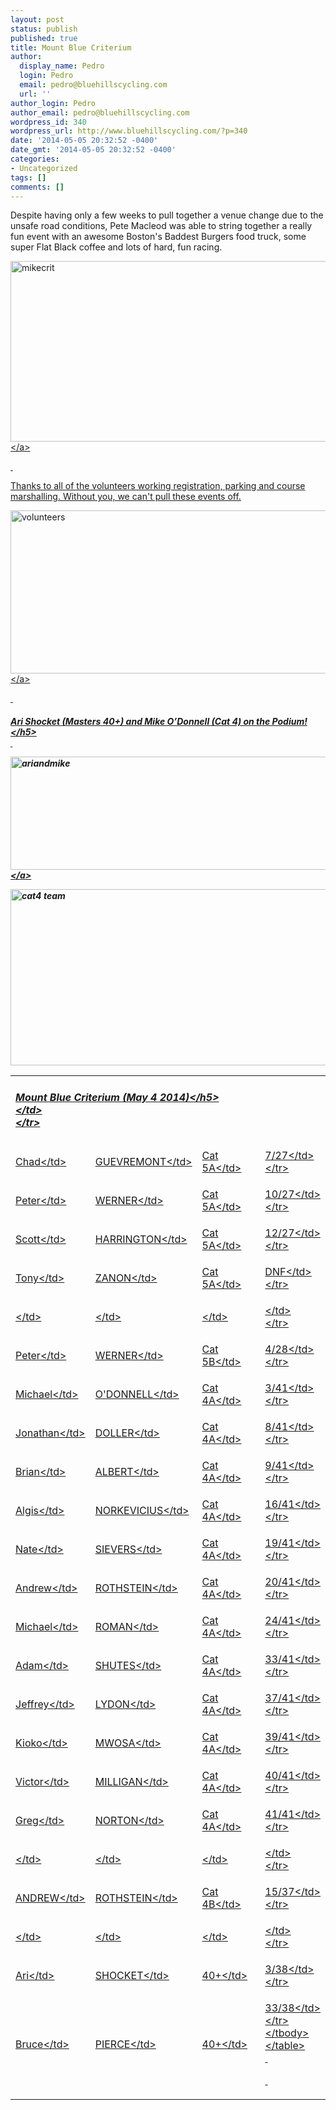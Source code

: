 ```yaml
---
layout: post
status: publish
published: true
title: Mount Blue Criterium
author:
  display_name: Pedro
  login: Pedro
  email: pedro@bluehillscycling.com
  url: ''
author_login: Pedro
author_email: pedro@bluehillscycling.com
wordpress_id: 340
wordpress_url: http://www.bluehillscycling.com/?p=340
date: '2014-05-05 20:32:52 -0400'
date_gmt: '2014-05-05 20:32:52 -0400'
categories:
- Uncategorized
tags: []
comments: []
---
```

<p>Despite having only a few weeks to pull together a venue change due to the unsafe road conditions, Pete Macleod was able to string together a really fun event with an awesome Boston's Baddest Burgers food truck, some super Flat Black coffee and lots of hard, fun racing.</p>
<p><a href="http:&#47;&#47;www.bluehillscycling.com&#47;BHCC-3&#47;wp-content&#47;uploads&#47;2014&#47;05&#47;mikecrit.jpg"><img class="alignnone size-full wp-image-341" alt="mikecrit" src="http:&#47;&#47;www.bluehillscycling.com&#47;BHCC-3&#47;wp-content&#47;uploads&#47;2014&#47;05&#47;mikecrit.jpg" width="512" height="289" &#47;><&#47;a></p>
<p>&nbsp;</p>
<p>Thanks to all of the volunteers working registration, parking and course marshalling. Without you, we can't pull these events off.</p>
<p><a href="http:&#47;&#47;www.bluehillscycling.com&#47;BHCC-3&#47;wp-content&#47;uploads&#47;2014&#47;05&#47;volunteers1.jpg"><img class="alignnone size-full wp-image-345" alt="volunteers" src="http:&#47;&#47;www.bluehillscycling.com&#47;BHCC-3&#47;wp-content&#47;uploads&#47;2014&#47;05&#47;volunteers1.jpg" width="545" height="261" &#47;><&#47;a></p>
<p>&nbsp;</p>
<h5>Ari Shocket (Masters 40+) and Mike O&rsquo;Donnell (Cat 4) on the Podium!<&#47;h5><br />
&nbsp;</p>
<p><a href="http:&#47;&#47;www.bluehillscycling.com&#47;BHCC-3&#47;wp-content&#47;uploads&#47;2014&#47;05&#47;ariandmike.jpg"><img class="alignnone size-full wp-image-349" alt="ariandmike" src="http:&#47;&#47;www.bluehillscycling.com&#47;BHCC-3&#47;wp-content&#47;uploads&#47;2014&#47;05&#47;ariandmike.jpg" width="545" height="181" &#47;><&#47;a></p>
<p><img class="alignnone size-full wp-image-351" alt="cat4 team" src="http:&#47;&#47;www.bluehillscycling.com&#47;BHCC-3&#47;wp-content&#47;uploads&#47;2014&#47;05&#47;cat4-team.jpg" width="545" height="282" &#47;></p>
<table class="datatable1" width="100%">
<tbody>
<tr>
<td class="headerrow3" colspan="5">
<h5>Mount Blue Criterium (May 4 2014)<&#47;h5><br />
<&#47;td><br />
<&#47;tr></p>
<tr>
<td>Chad<&#47;td></p>
<td>GUEVREMONT<&#47;td></p>
<td>Cat 5A<&#47;td></p>
<td>7&#47;27<&#47;td><br />
<&#47;tr></p>
<tr>
<td>Peter<&#47;td></p>
<td>WERNER<&#47;td></p>
<td>Cat 5A<&#47;td></p>
<td>10&#47;27<&#47;td><br />
<&#47;tr></p>
<tr>
<td>Scott<&#47;td></p>
<td>HARRINGTON<&#47;td></p>
<td>Cat 5A<&#47;td></p>
<td>12&#47;27<&#47;td><br />
<&#47;tr></p>
<tr>
<td>Tony<&#47;td></p>
<td>ZANON<&#47;td></p>
<td>Cat 5A<&#47;td></p>
<td>DNF<&#47;td><br />
<&#47;tr></p>
<tr>
<td><&#47;td></p>
<td><&#47;td></p>
<td><&#47;td></p>
<td><&#47;td><br />
<&#47;tr></p>
<tr>
<td>Peter<&#47;td></p>
<td>WERNER<&#47;td></p>
<td>Cat 5B<&#47;td></p>
<td>4&#47;28<&#47;td><br />
<&#47;tr></p>
<tr>
<td>Michael<&#47;td></p>
<td>O'DONNELL<&#47;td></p>
<td>Cat 4A<&#47;td></p>
<td>3&#47;41<&#47;td><br />
<&#47;tr></p>
<tr>
<td>Jonathan<&#47;td></p>
<td>DOLLER<&#47;td></p>
<td>Cat 4A<&#47;td></p>
<td>8&#47;41<&#47;td><br />
<&#47;tr></p>
<tr>
<td>Brian<&#47;td></p>
<td>ALBERT<&#47;td></p>
<td>Cat 4A<&#47;td></p>
<td>9&#47;41<&#47;td><br />
<&#47;tr></p>
<tr>
<td>Algis<&#47;td></p>
<td>NORKEVICIUS<&#47;td></p>
<td>Cat 4A<&#47;td></p>
<td>16&#47;41<&#47;td><br />
<&#47;tr></p>
<tr>
<td>Nate<&#47;td></p>
<td>SIEVERS<&#47;td></p>
<td>Cat 4A<&#47;td></p>
<td>19&#47;41<&#47;td><br />
<&#47;tr></p>
<tr>
<td>Andrew<&#47;td></p>
<td>ROTHSTEIN<&#47;td></p>
<td>Cat 4A<&#47;td></p>
<td>20&#47;41<&#47;td><br />
<&#47;tr></p>
<tr>
<td>Michael<&#47;td></p>
<td>ROMAN<&#47;td></p>
<td>Cat 4A<&#47;td></p>
<td>24&#47;41<&#47;td><br />
<&#47;tr></p>
<tr>
<td>Adam<&#47;td></p>
<td>SHUTES<&#47;td></p>
<td>Cat 4A<&#47;td></p>
<td>33&#47;41<&#47;td><br />
<&#47;tr></p>
<tr>
<td>Jeffrey<&#47;td></p>
<td>LYDON<&#47;td></p>
<td>Cat 4A<&#47;td></p>
<td>37&#47;41<&#47;td><br />
<&#47;tr></p>
<tr>
<td>Kioko<&#47;td></p>
<td>MWOSA<&#47;td></p>
<td>Cat 4A<&#47;td></p>
<td>39&#47;41<&#47;td><br />
<&#47;tr></p>
<tr>
<td>Victor<&#47;td></p>
<td>MILLIGAN<&#47;td></p>
<td>Cat 4A<&#47;td></p>
<td>40&#47;41<&#47;td><br />
<&#47;tr></p>
<tr>
<td>Greg<&#47;td></p>
<td>NORTON<&#47;td></p>
<td>Cat 4A<&#47;td></p>
<td>41&#47;41<&#47;td><br />
<&#47;tr></p>
<tr>
<td><&#47;td></p>
<td><&#47;td></p>
<td><&#47;td></p>
<td><&#47;td><br />
<&#47;tr></p>
<tr>
<td>ANDREW<&#47;td></p>
<td>ROTHSTEIN<&#47;td></p>
<td>Cat 4B<&#47;td></p>
<td>15&#47;37<&#47;td><br />
<&#47;tr></p>
<tr>
<td><&#47;td></p>
<td><&#47;td></p>
<td><&#47;td></p>
<td><&#47;td><br />
<&#47;tr></p>
<tr>
<td>Ari<&#47;td></p>
<td>SHOCKET<&#47;td></p>
<td>40+<&#47;td></p>
<td>3&#47;38<&#47;td><br />
<&#47;tr></p>
<tr>
<td>Bruce<&#47;td></p>
<td>PIERCE<&#47;td></p>
<td>40+<&#47;td></p>
<td>33&#47;38<&#47;td><br />
<&#47;tr><br />
<&#47;tbody><br />
<&#47;table><br />
&nbsp;</p>
<p>&nbsp;</p>
